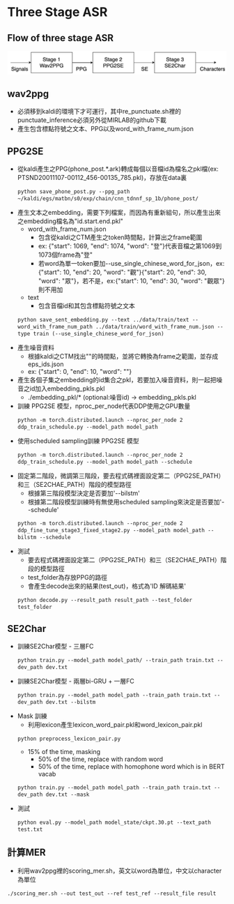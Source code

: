 # Three Stage ASR
## Flow of three stage ASR
![alt text](figure/3_stage_architecture.png)
## wav2ppg
- 必須移到kaldi的環境下才可運行，其中re_punctuate.sh裡的punctuate_inference必須另外從MIRLAB的github下載 
- 產生包含標點符號之文本、PPG以及word_with_frame_num.json
## PPG2SE
- 從kaldi產生之PPG(phone_post.*.ark)轉成每個以音檔id為檔名之pkl檔(ex: PTSND20011107-00112_456-00135_785.pkl)，存放在data裏
    ```
    python save_phone_post.py --ppg_path ~/kaldi/egs/matbn/s0/exp/chain/cnn_tdnnf_sp_1b/phone_post/
    ```
- 產生文本之embedding，需要下列檔案，而因為有重新組句，所以產生出來之embedding檔名為"id.start.end.pkl"
    - word_with_frame_num.json
        - 包含從kaldi之CTM產生之token時間點，計算出之frame範圍
        - ex: {"start": 1069, "end": 1074, "word": "登"}代表音檔之第1069到1073個frame為"登"
        - 若word為單一token要加--use_single_chinese_word_for_json，ex: {"start": 10, "end": 20, "word": "觀"}{"start": 20, "end": 30, "word": "眾"}，若不是，ex:{"start": 10, "end": 30, "word": "觀眾"}則不用加
    - text
        - 包含音檔id和其包含標點符號之文本
    ```
    python save_sent_embedding.py --text ../data/train/text --word_with_frame_num_path ../data/train/word_with_frame_num.json --type train (--use_single_chinese_word_for_json)
    ```
- 產生噪音資料
    - 根據kaldi之CTM找出"<eps>"的時間點，並將它轉換為frame之範圍，並存成eps_ids.json
    - ex: {"start": 0, "end": 10, "word": "<eps>"}
- 產生各個子集之embedding的id集合之pkl，若要加入噪音資料，則一起把噪音之id加入embedding_pkls.pkl
    - ./embedding_pkl/* (optional:噪音id) -> embedding_pkls.pkl
- 訓練 PPG2SE 模型，nproc_per_node代表DDP使用之GPU數量
    ```
    python -m torch.distributed.launch --nproc_per_node 2 ddp_train_schedule.py --model_path model_path
    ```
- 使用scheduled sampling訓練 PPG2SE 模型
    ```
    python -m torch.distributed.launch --nproc_per_node 2 ddp_train_schedule.py --model_path model_path --schedule
    ```
-  固定第二階段，微調第三階段，要去程式碼裡面設定第二（PPG2SE_PATH）和三（SE2CHAE_PATH）階段的模型路徑
    - 根據第三階段模型決定是否要加'--bilstm'
    - 根據第二階段模型訓練時有無使用scheduled sampling來決定是否要加'--schedule'
    ```
    python -m torch.distributed.launch --nproc_per_node 2 ddp_fine_tune_stage3_fixed_stage2.py --model_path model_path --bilstm --schedule
    ```
- 測試
    - 要去程式碼裡面設定第二（PPG2SE_PATH）和三（SE2CHAE_PATH）階段的模型路徑
    - test_folder為存放PPG的路徑
    - 會產生decode出來的結果(test_out)，格式為'ID 解碼結果'
    ```
    python decode.py --result_path result_path --test_folder test_folder
    ```

## SE2Char
- 訓練SE2Char模型 - 三層FC 
    ```
    python train.py --model_path model_path/ --train_path train.txt --dev_path dev.txt
    ```
- 訓練SE2Char模型 - 兩層bi-GRU + 一層FC
    ```
    python train.py --model_path model_path --train_path train.txt --dev_path dev.txt --bilstm
    ```
- Mask 訓練 
    - 利用lexicon產生lexicon_word_pair.pkl和word_lexicon_pair.pkl
    ```
    python preprocess_lexicon_pair.py
    ```
    - 15% of the time, masking 
        - 50% of the time, replace with random word
        - 50% of the time, replace with homophone word which is in BERT vacab 
    ```
    python train.py --model_path model_path --train_path train.txt --dev_path dev.txt --mask
    ```
- 測試
    ```
    python eval.py --model_path model_state/ckpt.30.pt --text_path test.txt
    ```
## 計算MER
- 利用wav2ppg裡的scoring_mer.sh，英文以word為單位，中文以character為單位
```
./scoring_mer.sh --out test_out --ref test_ref --result_file result
```